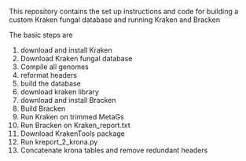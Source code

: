 This repository contains the set up instructions and code for building a custom Kraken fungal database and running Kraken and Bracken

The basic  steps are
1) download and install Kraken
2) Download Kraken fungal database
3) Compile all genomes
4) reformat headers
5) build the database
6) download kraken library
7) download and install Bracken
8) Build Bracken
9) Run Kraken on trimmed MetaGs
10) Run Bracken on Kraken_report.txt
11) Download KrakenTools package
12) Run kreport_2_krona.py
13) Concatenate krona tables and remove redundant headers
